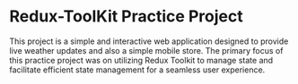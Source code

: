 # Redux-ToolKit Practice Project

This project is a simple and interactive web application designed to provide live weather updates and also a simple mobile store. The primary focus of this practice project was on utilizing Redux Toolkit to manage state and facilitate efficient state management for a seamless user experience.